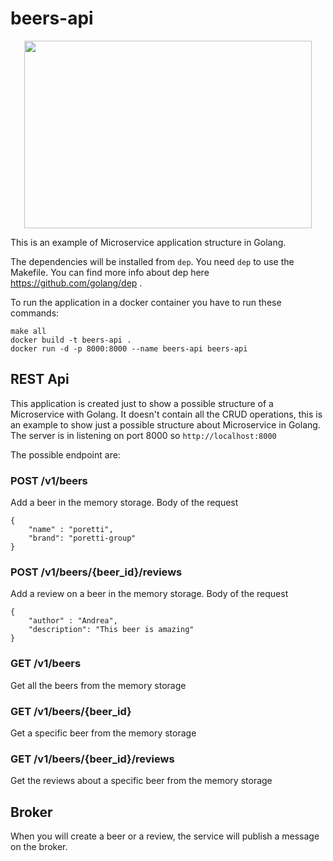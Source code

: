 # beers-api

<p align="center">
  <img width="460" height="300" src="https://user-images.githubusercontent.com/22316360/45831785-2694d700-bcf8-11e8-9490-25b7c82e2621.png">
</p>

This is an example of Microservice application structure in Golang.

The dependencies will be installed from `dep`.
You need `dep` to use the Makefile. You can find more info about dep here https://github.com/golang/dep .

To run the application in a docker container you have to run these commands:
```
make all
docker build -t beers-api .
docker run -d -p 8000:8000 --name beers-api beers-api
```
## REST Api
This application is created just to show a possible structure of a Microservice with Golang.
It doesn't contain all the CRUD operations, this is an example to show just a possible structure about Microservice in Golang.
The server is in listening on port 8000 so `http://localhost:8000`

The possible endpoint are:

### POST /v1/beers
Add a beer in the memory storage.
Body of the request

```
{
    "name" : "poretti",
    "brand": "poretti-group"
}

```

### POST /v1/beers/{beer_id}/reviews
Add a review on a beer in the memory storage.
Body of the request

```
{
    "author" : "Andrea",
    "description": "This beer is amazing"
}

```

### GET /v1/beers
Get all the beers from the memory storage

### GET /v1/beers/{beer_id}
Get a specific beer from the memory storage

### GET /v1/beers/{beer_id}/reviews
Get the reviews about a specific beer from the memory storage

## Broker
When you will create a beer or a review, the service will publish a message on the broker.

